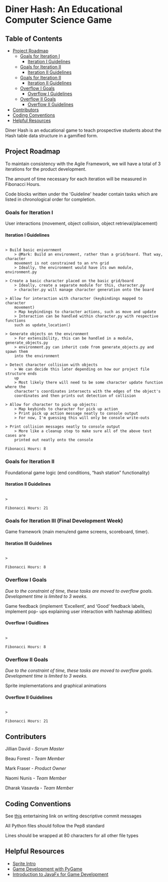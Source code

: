 
# **Diner Hash: An Educational Computer Science Game**

## Table of Contents
- [Project Roadmap](#project-roadmap)
  - [Goals for Iteration I](#goals-for-iteration-i)
    - [Iteration I Guidelines](#iteration-i-guidelines)
  - [Goals for Iteration II](#goals-for-iteration-ii)
    - [Iteration II Guidelines](#iteration-ii-guidelines)
  - [Goals for Iteration II](#goals-for-iteration-iii)
    - [Iteration II Guidelines](#iteration-iii-guidelines)
  - [Overflow I Goals](#overflow-i-goals)
    - [Overflow I Guidelines](#overflow-i-guidelines)
  - [Overflow II Goals](#overflow-ii-goals)
    - [Overflow II Guidelines](#overflow-ii-guidelines)
- [Contributors](#contributors)
- [Coding Conventions](#coding-conventions)
- [Helpful Resources](#helpful-resources)

Diner Hash is an educational game to teach prospective students about the Hash
table data structure in a gamified form.

  

## Project Roadmap

To maintain consistency with the Agile Framework, we will have a total of 3
iterations for the product development.

The amount of time necessary for each iteration will be measured in Fibonacci
Hours.

Code blocks written under the 'Guideline' header contain tasks which are listed
in chronological order for completion.

  

### **Goals for Iteration I**

User interactions (movement, object collision, object retrieval/placement)

#### Iteration I Guidelines

~~~~

> Build basic enivornment
    > @Mark: Build an environment, rather than a grid/board. That way, character
    movement is not constrained to an n*n grid
    > Ideally, the environment would have its own module, environment.py  

> Create a basic character placed on the basic grid/board
    > Ideally, create a separate module for this, character.py
    > character.py will manage character generation onto the board

> Allow for interaction with character (keybindings mapped to character
    movement)
    > Map keybindings to character actions, such as move and update
    > Interaction can be handled within character.py with respective functions
    such as update_location()

> Generate objects on the environment
    > For extensibility, this can be handled in a module, generate_objects.py
    > environment.py can inherit code from generate_objects.py and spawn them
    into the environment

> Detect character collision with objects
    > We can decide this later depending on how our project file structure ends
    up
    > Most likely there will need to be some character update function where the
    character's coordinates intersects with the edges of the object's
    coordinates and then prints out detection of collision

> Allow for character to pick up objects:
    > Map keybinds to character for pick up action
    > Print pick up action message neatly to console output
    > For now, I'm guessing this will only be console write-outs

> Print collision messages neatly to console output
    > More like a cleanup step to make sure all of the above test cases are
    printed out neatly onto the console

~~~~

  

	Fibonacci Hours: 8

  
  

### **Goals for Iteration II**

Foundational game logic (end conditions, “hash station” functionality)

#### Iteration II Guidelines

~~~~

>

~~~~

	Fibonacci Hours: 21

  

### **Goals for Iteration III (Final Development Week)**

Game framework (main menu/end game screens, scoreboard, timer). 

#### Iteration III Guidelines

~~~~

>

~~~~

	Fibonacci Hours: 8

  

### **Overflow I Goals**
*Due to the constraint of time, these tasks are moved to overflow goals.
Development time is limited to 3 weeks.*

Game feedback (implement ‘Excellent’, and ‘Good’ feedback labels, implement pop-
ups explaining user interaction with hashmap abilities)

#### Overflow I Guidlines

~~~~

>

~~~~

	Fibonacci Hours: 8

  

### **Overflow II Goals**
*Due to the constraint of time, these tasks are moved to overflow goals.
Development time is limited to 3 weeks.*

Sprite implementations and graphical animations

#### Overflow II Guidelines

~~~~

>

~~~~

	Fibonacci Hours: 21

  
## Contributers

Jillian David - *Scrum Master*

Beau Forest - *Team Member*

Mark Fraser - *Product Owner*

Naomi Nunis - *Team Member*

Dharak Vasavda - *Team Member*

## Coding Conventions

See [this](https://chris.beams.io/posts/git-commit/) entertaining link on writing descriptive commit messages

All Python files should follow the Pep8 standard

Lines should be wrapped at 80 characters for all other file types

## Helpful Resources

- [Sprite Intro](https://www.pygame.org/docs/tut/SpriteIntro.html)
- [Game Development with PyGame](https://pythonspot.com/game-development-with-pygame/)
- [Introduction to JavaFx for Game Development](https://gamedevelopment.tutsplus.com/tutorials/introduction-to-javafx-for-game-development--cms-23835)